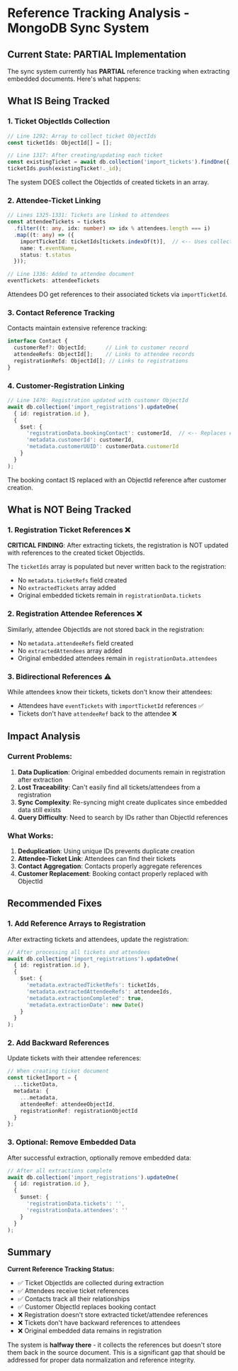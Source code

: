 # Reference Tracking Analysis - MongoDB Sync System

## Current State: PARTIAL Implementation

The sync system currently has **PARTIAL** reference tracking when extracting embedded documents. Here's what happens:

## What IS Being Tracked

### 1. **Ticket ObjectIds Collection**
```typescript
// Line 1292: Array to collect ticket ObjectIds
const ticketIds: ObjectId[] = [];

// Line 1317: After creating/updating each ticket
const existingTicket = await db.collection('import_tickets').findOne({ ticketId: ticket.ticketId });
ticketIds.push(existingTicket!._id);
```
The system DOES collect the ObjectIds of created tickets in an array.

### 2. **Attendee-Ticket Linking**
```typescript
// Lines 1325-1331: Tickets are linked to attendees
const attendeeTickets = tickets
  .filter((t: any, idx: number) => idx % attendees.length === i)
  .map((t: any) => ({
    importTicketId: ticketIds[tickets.indexOf(t)],  // <-- Uses collected ObjectIds
    name: t.eventName,
    status: t.status
  }));

// Line 1336: Added to attendee document
eventTickets: attendeeTickets
```
Attendees DO get references to their associated tickets via `importTicketId`.

### 3. **Contact Reference Tracking**
Contacts maintain extensive reference tracking:
```typescript
interface Contact {
  customerRef?: ObjectId;      // Link to customer record
  attendeeRefs: ObjectId[];    // Links to attendee records
  registrationRefs: ObjectId[]; // Links to registrations
}
```

### 4. **Customer-Registration Linking**
```typescript
// Line 1470: Registration updated with customer ObjectId
await db.collection('import_registrations').updateOne(
  { id: registration.id },
  {
    $set: {
      'registrationData.bookingContact': customerId,  // <-- Replaces embedded object with ObjectId
      'metadata.customerId': customerId,
      'metadata.customerUUID': customerData.customerId
    }
  }
);
```
The booking contact IS replaced with an ObjectId reference after customer creation.

## What is NOT Being Tracked

### 1. **Registration Ticket References** ❌
**CRITICAL FINDING**: After extracting tickets, the registration is NOT updated with references to the created ticket ObjectIds.

The `ticketIds` array is populated but never written back to the registration:
- No `metadata.ticketRefs` field created
- No `extractedTickets` array added
- Original embedded tickets remain in `registrationData.tickets`

### 2. **Registration Attendee References** ❌
Similarly, attendee ObjectIds are not stored back in the registration:
- No `metadata.attendeeRefs` field created
- No `extractedAttendees` array added
- Original embedded attendees remain in `registrationData.attendees`

### 3. **Bidirectional References** ⚠️
While attendees know their tickets, tickets don't know their attendees:
- Attendees have `eventTickets` with `importTicketId` references ✅
- Tickets don't have `attendeeRef` back to the attendee ❌

## Impact Analysis

### Current Problems:
1. **Data Duplication**: Original embedded documents remain in registration after extraction
2. **Lost Traceability**: Can't easily find all tickets/attendees from a registration
3. **Sync Complexity**: Re-syncing might create duplicates since embedded data still exists
4. **Query Difficulty**: Need to search by IDs rather than ObjectId references

### What Works:
1. **Deduplication**: Using unique IDs prevents duplicate creation
2. **Attendee-Ticket Link**: Attendees can find their tickets
3. **Contact Aggregation**: Contacts properly aggregate references
4. **Customer Replacement**: Booking contact properly replaced with ObjectId

## Recommended Fixes

### 1. **Add Reference Arrays to Registration**
After extracting tickets and attendees, update the registration:
```typescript
// After processing all tickets and attendees
await db.collection('import_registrations').updateOne(
  { id: registration.id },
  {
    $set: {
      'metadata.extractedTicketRefs': ticketIds,
      'metadata.extractedAttendeeRefs': attendeeIds,
      'metadata.extractionCompleted': true,
      'metadata.extractionDate': new Date()
    }
  }
);
```

### 2. **Add Backward References**
Update tickets with their attendee references:
```typescript
// When creating ticket document
const ticketImport = {
  ...ticketData,
  metadata: {
    ...metadata,
    attendeeRef: attendeeObjectId,
    registrationRef: registrationObjectId
  }
};
```

### 3. **Optional: Remove Embedded Data**
After successful extraction, optionally remove embedded data:
```typescript
// After all extractions complete
await db.collection('import_registrations').updateOne(
  { id: registration.id },
  {
    $unset: {
      'registrationData.tickets': '',
      'registrationData.attendees': ''
    }
  }
);
```

## Summary

**Current Reference Tracking Status:**
- ✅ Ticket ObjectIds are collected during extraction
- ✅ Attendees receive ticket references
- ✅ Contacts track all their relationships
- ✅ Customer ObjectId replaces booking contact
- ❌ Registration doesn't store extracted ticket/attendee references
- ❌ Tickets don't have backward references to attendees
- ❌ Original embedded data remains in registration

The system is **halfway there** - it collects the references but doesn't store them back in the source document. This is a significant gap that should be addressed for proper data normalization and reference integrity.